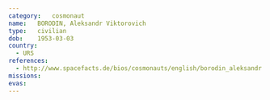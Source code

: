 ```yaml
---
category:	cosmonaut
name:	BORODIN, Aleksandr Viktorovich
type:	civilian
dob:	1953-03-03
country:
  - URS
references:
  - http://www.spacefacts.de/bios/cosmonauts/english/borodin_aleksandr.htm
missions:
evas:
---
```

